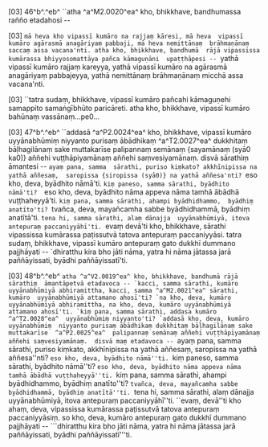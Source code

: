 [03] 46^b^.^eb^ ``atha ^a^M2.0020^ea^ kho, bhikkhave, bandhumassa rañño  etadahosi --

[03] `mā heva kho vipassī kumāro na rajjaṃ kāresi, mā heva  vipassī kumāro agārasmā anagāriyaṃ pabbaji, mā heva nemittānaṃ  brāhmaṇānaṃ saccaṃ assa vacana'nti. atha kho, bhikkhave, bandhumā  rājā vipassissa kumārassa bhiyyosomattāya pañca kāmaguṇāni  upaṭṭhāpesi -- `yathā vipassī kumāro rajjaṃ kareyya, yathā vipassī  kumāro na agārasmā anagāriyaṃ pabbajeyya, yathā nemittānaṃ brāhmaṇānaṃ  micchā assa vacana'nti.

[03] ``tatra sudaṃ, bhikkhave, vipassī kumāro pañcahi kāmaguṇehi  samappito samaṅgībhūto paricāreti. atha kho, bhikkhave,  vipassī kumāro bahūnaṃ vassānaṃ...pe0...

[03] 47^b^.^eb^ ``addasā ^a^P2.0024^ea^ kho, bhikkhave, vipassī kumāro  uyyānabhūmiṃ niyyanto purisaṃ ābādhikaṃ ^a^T2.0027^ea^ dukkhitaṃ bāḷhagilānaṃ sake  muttakarīse palipannaṃ semānaṃ {sayamānaṃ (syā0 ka0)} aññehi vuṭṭhāpiyamānaṃ aññehi  saṃvesiyamānaṃ. disvā sārathiṃ āmantesi -- `ayaṃ pana, samma  sārathi, puriso kiṃkato? akkhīnipissa na yathā aññesaṃ,  saropissa {siropissa (syā0)} na yathā aññesa'nti? `eso kho, deva, byādhito  nāmā'ti. `kiṃ paneso, samma sārathi, byādhito nāmā'ti?  `eso kho, deva, byādhito nāma appeva nāma tamhā ābādhā  vuṭṭhaheyyā'ti. `kiṃ pana, samma sārathi, ahampi byādhidhammo,  byādhiṃ anatīto'ti? `tvañca, deva, mayañcamha sabbe byādhidhammā,  byādhiṃ anatītā'ti. `tena hi, samma sārathi, alaṃ dānajja  uyyānabhūmiyā, itova antepuraṃ paccaniyyāhī'ti. `evaṃ devā'ti  kho, bhikkhave, sārathi vipassissa kumārassa paṭissutvā tatova  antepuraṃ paccaniyyāsi. tatra sudaṃ, bhikkhave, vipassī kumāro  antepuraṃ gato dukkhī dummano pajjhāyati -- `dhiratthu kira bho  jāti nāma, yatra hi nāma jātassa jarā paññāyissati, byādhi  paññāyissatī'ti.

[03] 48^b^.^eb^ ``atha ^a^V2.0019^ea^ kho, bhikkhave, bandhumā rājā sārathiṃ  āmantāpetvā etadavoca -- `kacci, samma sārathi, kumāro  uyyānabhūmiyā abhiramittha, kacci, samma ^a^M2.0021^ea^ sārathi, kumāro  uyyānabhūmiyā attamano ahosī'ti? `na kho, deva, kumāro  uyyānabhūmiyā abhiramittha, na kho, deva, kumāro uyyānabhūmiyā  attamano ahosī'ti. `kiṃ pana, samma sārathi, addasa kumāro ^a^T2.0028^ea^  uyyānabhūmiṃ niyyanto'ti? `addasā kho, deva, kumāro uyyānabhūmiṃ  niyyanto purisaṃ ābādhikaṃ dukkhitaṃ bāḷhagilānaṃ sake muttakarīse  ^a^P2.0025^ea^  palipannaṃ semānaṃ aññehi vuṭṭhāpiyamānaṃ aññehi saṃvesiyamānaṃ.  disvā maṃ etadavoca -- ``ayaṃ pana, samma sārathi, puriso kiṃkato,  akkhīnipissa na yathā aññesaṃ, saropissa na yathā aññesa''nti?  ``eso kho, deva, byādhito nāmā''ti. ``kiṃ paneso, samma sārathi,  byādhito nāmā''ti? ``eso kho, deva, byādhito nāma appeva nāma  tamhā ābādhā vuṭṭhaheyyā''ti. ``kiṃ pana, samma sārathi, ahampi  byādhidhammo, byādhiṃ anatīto''ti? ``tvañca, deva, mayañcamha sabbe  byādhidhammā, byādhiṃ anatītā''ti. ``tena hi, samma sārathi, alaṃ  dānajja uyyānabhūmiyā, itova antepuraṃ paccaniyyāhī''ti. ``evaṃ,  devā''ti kho ahaṃ, deva, vipassissa kumārassa paṭissutvā tatova  antepuraṃ paccaniyyāsiṃ. so kho, deva, kumāro antepuraṃ gato  dukkhī dummano pajjhāyati -- ```dhiratthu kira bho jāti nāma, yatra  hi nāma jātassa jarā paññāyissati, byādhi paññāyissatī'''ti.